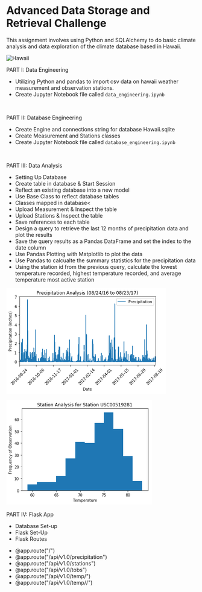 # Advanced Data Storage and Retrieval Challenge

This assignment involves using Python and SQLAlchemy to do basic climate analysis and data exploration of the climate database based in Hawaii.


![Hawaii](https://www.tripsavvy.com/thmb/Ni6OtHk7KtoCrQF_J8EZHQKpwl4=/950x0/filters:no_upscale():max_bytes(150000):strip_icc():format(webp)/Disney-Aulani-Waikolohe-Valley-5ab94b540e23d9003764e230.jpg)

PART I: Data Engineering<br>
* Utilizing Python and pandas to import csv data on hawaii weather measurement and observation stations. <br>
* Create Jupyter Notebook file called `data_engineering.ipynb`<br>
<br>

PART II: Database Engineering<br>
* Create Engine and connections string for database Hawaii.sqlite<br>
* Create Measurement and Stations classes<br>
* Create Jupyter Notebook file called `database_engineering.ipynb`<br>
<br>

PART III: Data Analysis<br>
* Setting Up Database<br>
* Create table in database & Start Session<br>
* Reflect an existing database into a new model<br>
* Use Base Class to reflect database tables<br>
* Classes mapped in database<<br>
* Upload Measurement & Inspect the table<br>
* Upload Stations & Inspect the table<br>
* Save references to each table <br>
* Design a query to retrieve the last 12 months of precipitation data and plot the results <br>
* Save the query results as a Pandas DataFrame and set the index to the date column<br>
* Use Pandas Plotting with Matplotlib to plot the data<br>
* Use Pandas to calcualte the summary statistics for the precipitation data<br>
* Using the station id from the previous query, calculate the lowest temperature recorded, highest temperature recorded, and average temperature most active station <br>

![Image of Precipitation Analysis](https://github.com/erikku0519/Advanced-DataStorage-and-Retrieval-Challenge/blob/master/Precipitation_Analysis.png)

![Image of Station Analysis](https://github.com/erikku0519/Advanced-DataStorage-and-Retrieval-Challenge/blob/master/Station_Analysis_for_Station.png)



PART IV: Flask App<br>
* Database Set-up
* Flask Set-Up
* Flask Routes
- @app.route("/")<br>
- @app.route("/api/v1.0/precipitation")<br>
- @app.route("/api/v1.0/stations")<br>
- @app.route("/api/v1.0/tobs")<br>
- @app.route("/api/v1.0/temp/<start>")<br>
- @app.route("/api/v1.0/temp/<start>/<end>")<br>

